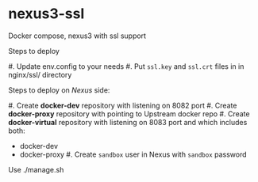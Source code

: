 # nexus3-ssl
Docker compose, nexus3 with ssl support

Steps to deploy

#. Update env.config to your needs
#. Put `ssl.key` and `ssl.crt` files in in nginx/ssl/ directory

Steps to deploy on *Nexus* side:

#. Create **docker-dev** repository with listening on 8082 port
#. Create **docker-proxy** repository with pointing to Upstream docker repo
#. Create **docker-virtual** repository with listening on 8083 port and
   which includes both:
   * docker-dev
   * docker-proxy
#. Create `sandbox` user in Nexus with `sandbox` password

Use ./manage.sh

